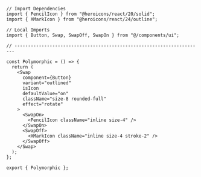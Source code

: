 ﻿```tsx
// Import Dependencies
import { PencilIcon } from "@heroicons/react/20/solid";
import { XMarkIcon } from "@heroicons/react/24/outline";

// Local Imports
import { Button, Swap, SwapOff, SwapOn } from "@/components/ui";

// ----------------------------------------------------------------------

const Polymorphic = () => {
  return (
    <Swap
      component={Button}
      variant="outlined"
      isIcon
      defaultValue="on"
      className="size-8 rounded-full"
      effect="rotate"
    >
      <SwapOn>
        <PencilIcon className="inline size-4" />
      </SwapOn>
      <SwapOff>
        <XMarkIcon className="inline size-4 stroke-2" />
      </SwapOff>
    </Swap>
  );
};

export { Polymorphic };

```
